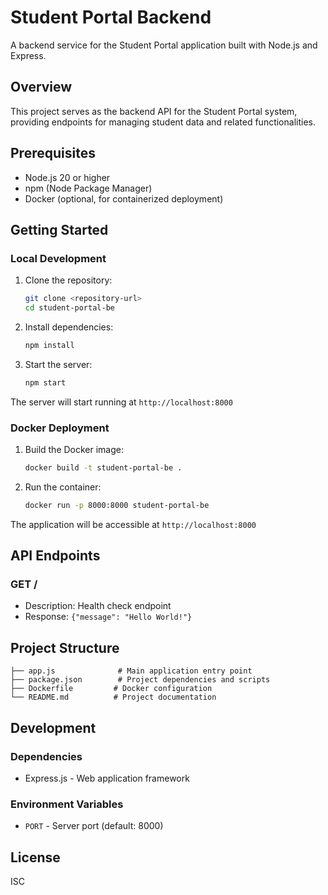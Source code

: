 # Student Portal Backend

A backend service for the Student Portal application built with Node.js and Express.

## Overview

This project serves as the backend API for the Student Portal system, providing endpoints for managing student data and related functionalities.

## Prerequisites

- Node.js 20 or higher
- npm (Node Package Manager)
- Docker (optional, for containerized deployment)

## Getting Started

### Local Development

1. Clone the repository:
   ```bash
   git clone <repository-url>
   cd student-portal-be
   ```

2. Install dependencies:
   ```bash
   npm install
   ```

3. Start the server:
   ```bash
   npm start
   ```

The server will start running at `http://localhost:8000`

### Docker Deployment

1. Build the Docker image:
   ```bash
   docker build -t student-portal-be .
   ```

2. Run the container:
   ```bash
   docker run -p 8000:8000 student-portal-be
   ```

The application will be accessible at `http://localhost:8000`

## API Endpoints

### GET /
- Description: Health check endpoint
- Response: `{"message": "Hello World!"}`

## Project Structure

```
├── app.js              # Main application entry point
├── package.json        # Project dependencies and scripts
├── Dockerfile         # Docker configuration
└── README.md          # Project documentation
```

## Development

### Dependencies

- Express.js - Web application framework

### Environment Variables

- `PORT` - Server port (default: 8000)

## License

ISC